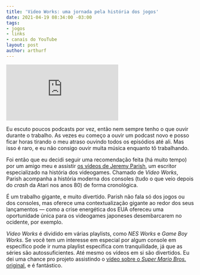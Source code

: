 ```yaml
---
title: 'Video Works: uma jornada pela história dos jogos'
date: 2021-04-19 08:34:00 -03:00
tags:
- jogos
- links
- canais do YouTube
layout: post
author: arthurf
---
```


<iframe class="full-width" src="https://www.youtube-nocookie.com/embed/5ugMeN4Zqy4" title="Reprodutor de vídeos do YouTube" frameborder="0" allow="accelerometer; autoplay; clipboard-write; encrypted-media; gyroscope; picture-in-picture" allowfullscreen></iframe>

Eu escuto poucos podcasts por vez, então nem sempre tenho o que ouvir durante o trabalho. As vezes eu começo a ouvir um podcast novo e posso ficar horas tirando o meu atraso ouvindo todos os episódios até ali. Mas isso é raro, e eu não consigo ouvir muita música enquanto tô trabalhando.

Foi então que eu decidi seguir uma recomendação feita (há muito tempo) por um amigo meu e assistir [os vídeos de Jeremy Parish](https://www.youtube.com/channel/UCrIttXi0WgLXHI1poCk0D6g), um escritor especializado na história dos videogames. Chamado de *Video Works*, Parish acompanha a história moderna dos consoles (tudo o que veio depois do *crash* da Atari nos anos 80) de forma cronológica.

É um trabalho gigante, e muito divertido. Parish não fala só dos jogos ou dos consoles, mas oferece uma contextualização gigante ao redor dos seus lançamentos &mdash; como a crise energética dos EUA ofereceu uma oportunidade única para os videogames japoneses desembarcarem no ocidente, por exemplo.

*Video Works* é dividido em várias playlists, como *NES Works* e *Game Boy Works*. Se você tem um interesse em especial por algum console em específico pode ir numa playlist específica com tranquilidade, já que as séries são autossuficientes. Até mesmo os vídeos em si são divertidos. Eu dei uma chance pro projeto assistindo o [vídeo sobre o *Super Mario Bros.* original](https://youtu.be/vSssHzHam_o?list=PLd3vJYdenHKHYZ55MLfjgVWlBIunt32Yh), e é fantástico.
